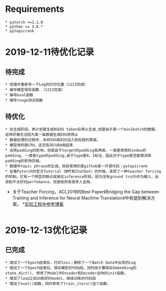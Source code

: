 # Requirements
```
* pytorch >=1.1.0
* python == 3.6.*
* pytopicrank
```
# 2019-12-11待优化记录
## 待完成
```
* 梳理并重新写一下Log的打印位置（1213完成）
* 编写模型保存函数 （1213完成）
* 编写eval函数
* 编写rouge测试函数
```
## 待优化
```
* 在生成阶段，原计划是生成到EOS token后停止生成,但是由于是一个minibatch的数据，这样好像无法因为某一条数据生成EOS而停止
* 数据处理的过程中，未将SOS和EOS加入到标题的首尾。
* 模型用的是CPU，还没有将CUDA用起来
* 去除padding的影响，但是由于target的padding有两类，一类是常规的index的padding, 一类是type的padding,由于type是0，1标注，因此对于type是否能够消除padding的影响存疑。
* 数据中topic phrase的生成。目前使用的是github某一开源代码：pytopicrank
* 在看Pytorch的官方Tutorial（NMT和Chatbot）的时候，发现了一种teacher forcing的机制。它有一个明显的缺点就是在inference阶段，因为没有ground truth作为输入，会得到不太好的perfomance，但是依然有很多人去用。
```
* 关于Teacher Forcing，ACL2019的Best Paper《Bridging the Gap between Training and Inference for Neural Machine Translation》中有提到解决方案。
*[实际工程中参考博客](https://machinelearningmastery.com/teacher-forcing-for-recurrent-neural-networks/)
```
```
# 2019-12-13优化记录
## 已完成
```
* 增加了一个Epoch结束后，打印loss；删除了一个Batch Data中出现的Log
* 增加了一个Epoch结束后，保存模型的代码段。同时由于要保存Embedding的state_dict(), 修改了Model中Encoder和Decoder这块的init函数。
* 增加了load之前训练好的model，继续训练的代码段
* 增加了eval()函数，同时修改了train_iters()这个函数。
```
